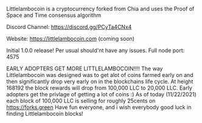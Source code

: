 Littlelambocoin is a cryptocurrency forked from Chia and uses the Proof of Space and Time consensus algorithm

Discord Channel: https://discord.gg/PCyTa4CNx4

Website: https://littlelambocoin.com (coming soon)

Initial 1.0.0 release!
Per usual should'nt have any issues.
Full node port: 4575


EARLY ADOPTERS GET MORE LITTLELAMBOCOIN!!!!
The way Littlelambocoin was designed was to get alot of coins farmed early on and then significantly drop very early on in the blockchains life cycle.
At height 168192 the block rewards will drop from 100,000 LLC to 20,000 LLC.
Early adopters get the privlage of getting a lot of coins :)
As of today (11/22/2021) each block of 100,000 LLC is selling for roughly 25cents on https://forks.green
Have fun everyone, and i wish everybody good luck in finding Littlelambocoin blocks!
